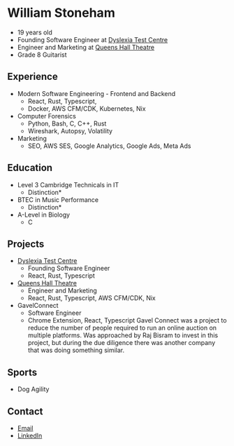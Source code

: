 # William Stoneham
- 19 years old
- Founding Software Engineer at [Dyslexia Test Centre](https://dyslexiatestcentre.co.uk)
- Engineer and Marketing at [Queens Hall Theatre](https://queenshalltheatre.co.uk)
- Grade 8 Guitarist

## Experience
- Modern Software Engineering - Frontend and Backend
    - React, Rust, Typescript,
    - Docker, AWS CFM/CDK, Kubernetes, Nix
- Computer Forensics
    - Python, Bash, C, C++, Rust
    - Wireshark, Autopsy, Volatility
- Marketing
    - SEO, AWS SES, Google Analytics, Google Ads, Meta Ads

## Education
- Level 3 Cambridge Technicals in IT
    - Distinction*
- BTEC in Music Performance
    - Distinction*
- A-Level in Biology
    - C

## Projects
- [Dyslexia Test Centre](https://dyslexiatestcentre.co.uk)
    - Founding Software Engineer
    - React, Rust, Typescript
- [Queens Hall Theatre](https://queenshalltheatre.co.uk)
    - Engineer and Marketing
    - React, Rust, Typescript, AWS CFM/CDK, Nix
- GavelConnect
    - Software Engineer
    - Chrome Extension, React, Typescript
    Gavel Connect was a project to reduce the number of people required to run an online auction on multiple platforms.
    Was approached by Raj Bisram to invest in this project, but during the due diligence there was another company that was doing something similar.

## Sports
- Dog Agility

## Contact
- [Email](mailto:william.stoneham04@gmail.com)
- [LinkedIn](https://www.linkedin.com/in/williamstoneham/)

